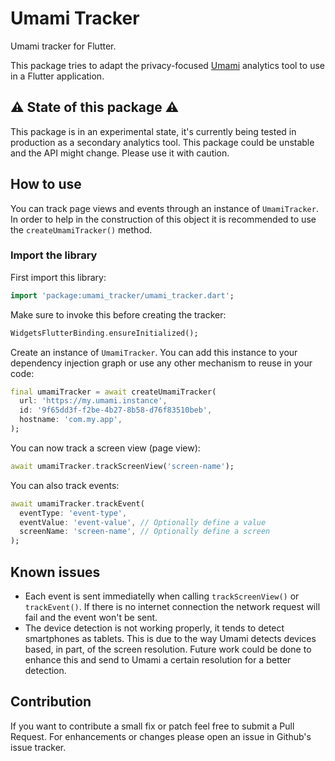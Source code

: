 # Umami Tracker

Umami tracker for Flutter.

This package tries to adapt the privacy-focused [Umami](https://umami.is/) analytics tool to use in a Flutter application.

## ⚠ State of this package ⚠

This package is in an experimental state, it's currently being tested in production as a secondary analytics tool. This package could be unstable and the API might change. Please use it with caution.

## How to use

You can track page views and events through an instance of `UmamiTracker`. In order to help in the construction of this object it is recommended to use the `createUmamiTracker()` method.

### Import the library

First import this library:

```dart
import 'package:umami_tracker/umami_tracker.dart';
```

Make sure to invoke this before creating the tracker:

```dart
WidgetsFlutterBinding.ensureInitialized();
```

Create an instance of `UmamiTracker`. You can add this instance to your dependency injection graph or use any other mechanism to reuse in your code:

```dart
final umamiTracker = await createUmamiTracker(
  url: 'https://my.umami.instance',
  id: '9f65dd3f-f2be-4b27-8b58-d76f83510beb',
  hostname: 'com.my.app',
);
```

You can now track a screen view (page view):

```dart
await umamiTracker.trackScreenView('screen-name');
```

You can also track events:

```dart
await umamiTracker.trackEvent(
  eventType: 'event-type',
  eventValue: 'event-value', // Optionally define a value
  screenName: 'screen-name', // Optionally define a screen
);
```

## Known issues

- Each event is sent immediatelly when calling `trackScreenView()` or `trackEvent()`. If there is no internet connection the network request will fail and the event won't be sent.
- The device detection is not working properly, it tends to detect smartphones as tablets. This is due to the way Umami detects devices based, in part, of the screen resolution. Future work could be done to enhance this and send to Umami a certain resolution for a better detection.

## Contribution

If you want to contribute a small fix or patch feel free to submit a Pull Request. For enhancements or changes please open an issue in Github's issue tracker.
